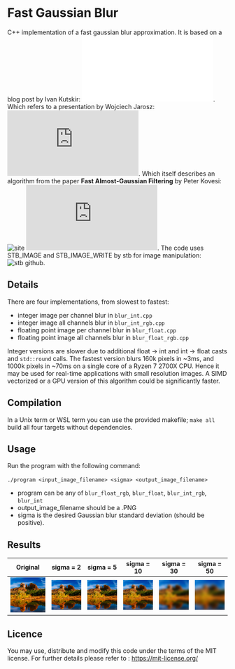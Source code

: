 # Fast Gaussian Blur

C++ implementation of a fast gaussian blur approximation.
It is based on a blog post by Ivan Kutskir: ![blog](blog.ivank.net/fastest-gaussian-blur.html).  
Which refers to a presentation by Wojciech Jarosz: ![slides](http://elynxsdk.free.fr/ext-docs/Blur/Fast_box_blur.pdf).
Which itself describes an algorithm from the paper **Fast Almost-Gaussian Filtering** by Peter Kovesi: ![site](https://www.peterkovesi.com/matlabfns/#integral) ![paper](https://www.peterkovesi.com/papers/FastGaussianSmoothing.pdf). The code uses STB_IMAGE and STB_IMAGE_WRITE by stb for image manipulation: ![stb github](https://github.com/nothings/stb).

## Details

There are four implementations, from slowest to fastest:

- integer image per channel blur in `blur_int.cpp`
- integer image all channels blur in `blur_int_rgb.cpp`
- floating point image per channel blur in `blur_float.cpp`
- floating point image all channels blur in `blur_float_rgb.cpp`

Integer versions are slower due to additional float -> int and int -> float casts and `std::round` calls. 
The fastest version blurs 160k pixels in ~3ms, and 1000k pixels in ~70ms on a single core of a Ryzen 7 2700X CPU.
Hence it may be used for real-time applications with small resolution images.
A SIMD vectorized or a GPU version of this algorithm could be significantly faster.

## Compilation

In a Unix term or WSL term you can use the provided makefile; `make all` build all four targets without dependencies.

## Usage

Run the program with the following command:

`./program <input_image_filename> <sigma> <output_image_filename>`

- program can be any of `blur_float_rgb`, `blur_float`, `blur_int_rgb`, `blur_int`
- output_image_filename should be a .PNG
- sigma is the desired Gaussian blur standard deviation (should be positive).

## Results

|Original|sigma = 2|sigma = 5|sigma = 10|sigma = 30|sigma = 50|
|:---:|:---:|:---:|:---:|:---:|:---:|
![](data/demo.png)|![](data/blur2.png)|![](data/blur5.png)|![](data/blur10.png)|![](data/blur30.png)|![](data/blur50.png)|

## Licence

You may use, distribute and modify this code under the terms of the MIT license. For further details please refer to : https://mit-license.org/

